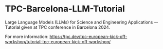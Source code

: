 # TPC-Barcelona-LLM-Tutorial
Large Language Models (LLMs) for Science and Engineering Applications -- Tutorial given at TPC conference in Barcelona 2024.

For more information: https://tpc.dev/tpc-european-kick-off-workshop/tutorial-tpc-european-kick-off-workshop/
